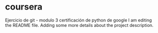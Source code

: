 # coursera
Ejercicio de git - modulo 3 certificación de python de google
I am editing the README file. Adding some more details about the project description.
